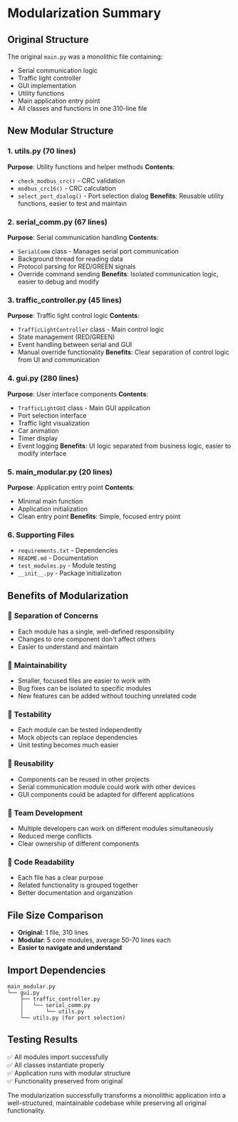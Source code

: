 # Modularization Summary

## Original Structure

The original `main.py` was a monolithic file containing:

- Serial communication logic
- Traffic light controller
- GUI implementation
- Utility functions
- Main application entry point
- All classes and functions in one 310-line file

## New Modular Structure

### 1. **utils.py** (70 lines)

**Purpose**: Utility functions and helper methods
**Contents**:

- `check_modbus_crc()` - CRC validation
- `modbus_crc16()` - CRC calculation
- `select_port_dialog()` - Port selection dialog
  **Benefits**: Reusable utility functions, easier to test and maintain

### 2. **serial_comm.py** (67 lines)

**Purpose**: Serial communication handling
**Contents**:

- `SerialComm` class - Manages serial port communication
- Background thread for reading data
- Protocol parsing for RED/GREEN signals
- Override command sending
  **Benefits**: Isolated communication logic, easier to debug and modify

### 3. **traffic_controller.py** (45 lines)

**Purpose**: Traffic light control logic
**Contents**:

- `TrafficLightController` class - Main control logic
- State management (RED/GREEN)
- Event handling between serial and GUI
- Manual override functionality
  **Benefits**: Clear separation of control logic from UI and communication

### 4. **gui.py** (280 lines)

**Purpose**: User interface components
**Contents**:

- `TrafficLightGUI` class - Main GUI application
- Port selection interface
- Traffic light visualization
- Car animation
- Timer display
- Event logging
  **Benefits**: UI logic separated from business logic, easier to modify interface

### 5. **main_modular.py** (20 lines)

**Purpose**: Application entry point
**Contents**:

- Minimal main function
- Application initialization
- Clean entry point
  **Benefits**: Simple, focused entry point

### 6. **Supporting Files**

- `requirements.txt` - Dependencies
- `README.md` - Documentation
- `test_modules.py` - Module testing
- `__init__.py` - Package initialization

## Benefits of Modularization

### 🎯 **Separation of Concerns**

- Each module has a single, well-defined responsibility
- Changes to one component don't affect others
- Easier to understand and maintain

### 🔧 **Maintainability**

- Smaller, focused files are easier to work with
- Bug fixes can be isolated to specific modules
- New features can be added without touching unrelated code

### 🧪 **Testability**

- Each module can be tested independently
- Mock objects can replace dependencies
- Unit testing becomes much easier

### 🔄 **Reusability**

- Components can be reused in other projects
- Serial communication module could work with other devices
- GUI components could be adapted for different applications

### 👥 **Team Development**

- Multiple developers can work on different modules simultaneously
- Reduced merge conflicts
- Clear ownership of different components

### 📖 **Code Readability**

- Each file has a clear purpose
- Related functionality is grouped together
- Better documentation and organization

## File Size Comparison

- **Original**: 1 file, 310 lines
- **Modular**: 5 core modules, average 50-70 lines each
- **Easier to navigate and understand**

## Import Dependencies

```
main_modular.py
└── gui.py
    ├── traffic_controller.py
    │   └── serial_comm.py
    │       └── utils.py
    └── utils.py (for port selection)
```

## Testing Results

✅ All modules import successfully  
✅ All classes instantiate properly  
✅ Application runs with modular structure  
✅ Functionality preserved from original

The modularization successfully transforms a monolithic application into a well-structured, maintainable codebase while preserving all original functionality.
